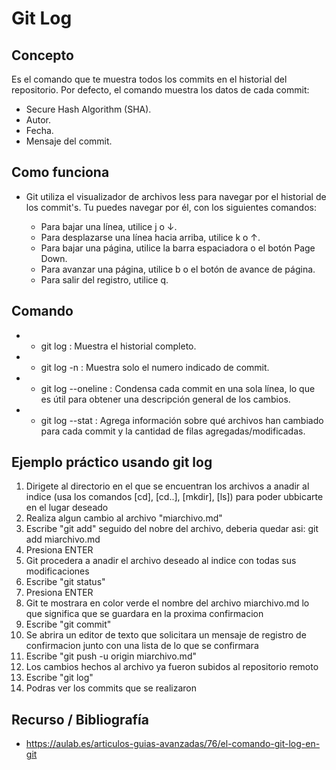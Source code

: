 # Git Log

## Concepto

Es el comando que te muestra todos los commits en el historial del repositorio.
Por defecto, el comando muestra los datos de cada commit:
- Secure Hash Algorithm (SHA).
- Autor.
- Fecha.
- Mensaje del commit.

## Como funciona

- Git utiliza el visualizador de archivos less para navegar por el historial de los commit's. Tu puedes navegar por él, con los siguientes comandos:

    - Para bajar una línea, utilice j o ↓.
    - Para desplazarse una línea hacia arriba, utilice k o ↑.
    - Para bajar una página, utilice la barra espaciadora o el botón Page Down.
    - Para avanzar una página, utilice b o el botón de avance de página.
    - Para salir del registro, utilice q.

## Comando

+ - git log : Muestra el historial completo.
+ - git log -n <LIMITE> : Muestra solo el numero indicado de commit.
+ - git log --oneline : Condensa cada commit en una sola línea, lo que es útil para obtener una descripción general de los cambios.
+ - git log --stat : Agrega información sobre qué archivos han cambiado para cada commit y la cantidad de filas agregadas/modificadas.


## Ejemplo práctico usando git log 

1. Dirigete al directorio en el que se encuentran los archivos a anadir al indice (usa los comandos [cd], [cd..], [mkdir], [ls]) para poder ubbicarte en el lugar deseado
2. Realiza algun cambio al archivo "miarchivo.md"
3. Escribe "git add" seguido del nobre del archivo, deberia quedar asi: git add miarchivo.md
4. Presiona ENTER
5. Git procedera a anadir el archivo deseado al indice con todas sus modificaciones
6. Escribe "git status"
7. Presiona ENTER
8. Git te mostrara en color verde el nombre del archivo miarchivo.md lo que significa que se guardara en la proxima confirmacion
9. Escribe "git commit"
10. Se abrira un editor de texto que solicitara un mensaje de registro de confirmacion junto con una lista de lo que se confirmara
11. Escribe "git push -u origin miarchivo.md"
12. Los cambios hechos al archivo ya fueron subidos al repositorio remoto
13. Escribe "git log"
14. Podras ver los commits que se realizaron


## Recurso / Bibliografía
- https://aulab.es/articulos-guias-avanzadas/76/el-comando-git-log-en-git 
